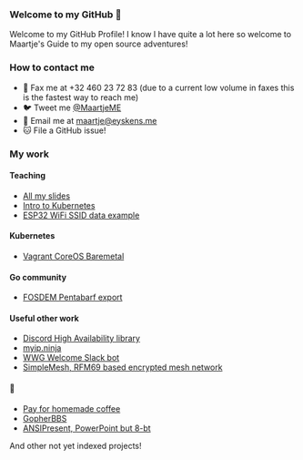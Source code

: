 ### Welcome to my GitHub 👋

Welcome to my GitHub Profile! I know I have quite a lot here so welcome to Maartje's Guide to my open source adventures!

### How to contact me

- 📠 Fax me at +32 460 23 72 83 (due to a current low volume in faxes this is the fastest way to reach me)
- 🐦 Tweet me [@MaartjeME](https://twitter.com/maartjeme)
- 📧 Email me at [maartje@eyskens.me](mailto:maartje@eyskens.me)
- 🐱 File a GitHub issue!

### My work

#### Teaching

- [All my slides](https://github.com/meyskens/talks)
- [Intro to Kubernetes](https://github.com/meyskens/intro-to-k8s)
- [ESP32 WiFi SSID data example](https://github.com/meyskens/esp32-ssid-weather)

#### Kubernetes

- [Vagrant CoreOS Baremetal](https://github.com/meyskens/vagrant-coreos-baremetal)

#### Go community

- [FOSDEM Pentabarf export](https://github.com/meyskens/penta-export)

#### Useful other work

- [Discord High Availability library](https://github.com/meyskens/discord-ha)
- [myip.ninja](https://github.com/meyskens/myip.ninja)
- [WWG Welcome Slack bot](https://github.com/meyskens/wwg-welcome)
- [SimpleMesh, RFM69 based encrypted mesh network](https://github.com/meyskens/SimpleMesh)

#### 🤪

- [Pay for homemade coffee](https://github.com/meyskens/coffeebucks)
- [GopherBBS](https://github.com/meyskens/GopherBBS)
- [ANSIPresent, PowerPoint but 8-bt](https://github.com/meyskens/ANSIPresent)



And other not yet indexed projects!

<!--
**meyskens/meyskens** is a ✨ _special_ ✨ repository because its `README.md` (this file) appears on your GitHub profile.

Here are some ideas to get you started:

- 🔭 I’m currently working on ...
- 🌱 I’m currently learning ...
- 👯 I’m looking to collaborate on ...
- 🤔 I’m looking for help with ...
- 💬 Ask me about ...
- 📫 How to reach me: ...
- 😄 Pronouns: ...
- ⚡ Fun fact: ...
-->
